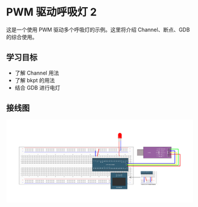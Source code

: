 # PWM 驱动呼吸灯 2

这是一个使用 PWM 驱动多个呼吸灯的示例。这里将介绍 Channel、断点、GDB 的综合使用。

## 学习目标

- 了解 Channel 用法
- 了解 bkpt 的用法
- 结合 GDB 进行电灯

## 接线图

![](../../images/6-3%20PWM驱动LED呼吸灯.jpg)

